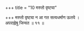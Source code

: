 +++
title = "10 मरुतो वृष्ट्या"

+++
मरुतो वृष्ट्या न आ गत सत्यधर्माण ऊतये ।  
अपराह्नेषु जिन्वत ॥ ११ ॥